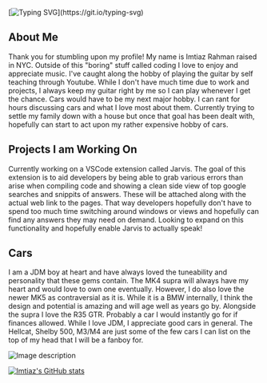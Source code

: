 [![Typing SVG](https://readme-typing-svg.demolab.com?font=Fira+Code&size=27&pause=200&width=435&lines=Hello!;Assalamu+alaikum!;Namaste!;Ni+Hao!;Hola!)](https://git.io/typing-svg)

## About Me

Thank you for stumbling upon my profile! My name is Imtiaz Rahman raised in NYC. Outside of this "boring" stuff called coding I love to enjoy and appreciate music. I've caught along the hobby of playing the guitar by self teaching through Youtube. While I don't have much time due to work and projects, I always keep my guitar right by me so I can play whenever I get the chance. Cars would have to be my next major hobby. I can rant for hours discussing cars and what I love most about them. Currently trying to settle my family down with a house but once that goal has been dealt with, hopefully can start to act upon my rather expensive hobby of cars. 

## Projects I am Working On

Currently working on a VSCode extension called Jarvis. The goal of this extension is to aid developers by being able to grab various errors than arise when compiling code and showing a clean side view of top google searches and snippits of answers. These will be attached along with the actual web link to the pages. That way developers hopefully don't have to spend too much time switching around windows or views and hopefully can find any answers they may need on demand. Looking to expand on this functionality and hopefully enable Jarvis to actually speak!

## Cars

I am a JDM boy at heart and have always loved the tuneability and personality that these gems contain. The MK4 supra will always have my heart and would love to own one eventually. However, I do also love the newer MK5 as contraversial as it is. While it is a BMW internally, I think the design and potential is amazing and will age well as years go by. Alongside the supra I love the R35 GTR. Probably a car I would instantly go for if finances allowed. While I love JDM, I appreciate good cars in general. The Hellcat, Shelby 500, M3/M4 are just some of the few cars I can list on the top of my head that I will be a fanboy for. 

![Image description](https://github.com/imtiaznyc1/imtiaznyc1/main/images/2020-Toyota-GR-Supra-Pandem-Widebody-Kit.jpg")

[![Imtiaz's GitHub stats](https://github-readme-stats.vercel.app/api?username=imtiaznyc1&hide=stars,prs&theme=dark)](https://github.com/anuraghazra/github-readme-stats)

<!--
**imtiaznyc1/imtiaznyc1** is a ✨ _special_ ✨ repository because its `README.md` (this file) appears on your GitHub profile.

Here are some ideas to get you started:

- 🔭 I’m currently working on ...
- 🌱 I’m currently learning ...
- 👯 I’m looking to collaborate on ...
- 🤔 I’m looking for help with ...
- 💬 Ask me about ...
- 📫 How to reach me: ...
- 😄 Pronouns: ...
- ⚡ Fun fact: ...
-->

